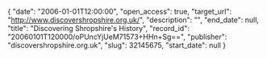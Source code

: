 {
  "date": "2006-01-01T12:00:00", 
  "open_access": true, 
  "target_url": "http://www.discovershropshire.org.uk/", 
  "description": "", 
  "end_date": null, 
  "title": "Discovering Shropshire's History", 
  "record_id": "20060101T120000/oPUncYjUeM71573+HHn+Sg==", 
  "publisher": "discovershropshire.org.uk", 
  "slug": 32145675, 
  "start_date": null
}

